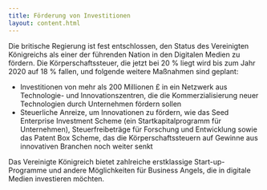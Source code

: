 ```yaml
---
title: Förderung von Investitionen
layout: content.html
---
```


Die britische Regierung ist fest entschlossen, den Status des Vereinigten Königreichs als einer der führenden Nation in den Digitalen Medien zu fördern. Die Körperschaftssteuer, die jetzt bei 20 % liegt wird bis zum Jahr 2020 auf 18 % fallen, und folgende weitere Maßnahmen sind geplant:

-	Investitionen von mehr als 200 Millionen £ in ein Netzwerk aus Technologie- und Innovationszentren, die die Kommerzialisierung neuer Technologien durch Unternehmen fördern sollen
-	Steuerliche Anreize, um Innovationen zu fördern, wie das Seed Enterprise Investment Scheme (ein Startkapitalprogramm für Unternehmen), Steuerfreibeträge für Forschung und Entwicklung sowie das Patent Box Scheme, das die Körperschaftssteuern auf Gewinne aus innovativen Branchen noch weiter senkt

Das Vereinigte Königreich bietet zahlreiche erstklassige Start-up-Programme und andere Möglichkeiten für Business Angels, die in digitale Medien investieren möchten.

